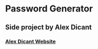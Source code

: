 # Password Generator
## Side project by Alex Dicant
### [Alex Dicant Website](https://alexdicant.com)
